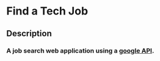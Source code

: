# Find a Tech Job

## Description
### A job search web application using a [google API](https://cloud.google.com/talent-solution/job-search/v3/docs/basics).
